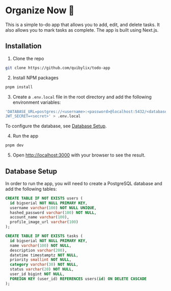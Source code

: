 # Organize Now 📝

This is a simple to-do app that allows you to add, edit, and delete tasks. It also allows you to mark tasks as complete. The app is built using Next.js.

## Installation

1. Clone the repo

```sh
git clone https://github.com/quibylix/todo-app
```

2. Install NPM packages

```sh
pnpm install
```

3. Create a `.env.local` file in the root directory and add the following environment variables:

```sh
'DATABASE_URL=postgres://<username>:<password>@localhost:5432/<database>
JWT_SECRET=<secret>' > .env.local
```

To configure the database, see [Database Setup](#database-setup).

4. Run the app

```sh
pnpm dev
```

5. Open [http://localhost:3000](http://localhost:3000) with your browser to see the result.

## Database Setup

In order to run the app, you will need to create a PostgreSQL database and add the following tables:

```sql
CREATE TABLE IF NOT EXISTS users (
  id bigserial NOT NULL PRIMARY KEY,
  username varchar(100) NOT NULL UNIQUE,
  hashed_password varchar(100) NOT NULL,
  account_name varchar(100),
  profile_image_url varchar(100)
);

CREATE TABLE IF NOT EXISTS tasks (
  id bigserial NOT NULL PRIMARY KEY,
  name varchar(100) NOT NULL,
  description varchar(200),
  datetime timestamptz NOT NULL,
  priority smallint NOT NULL,
  category varchar(30) NOT NULL,
  status varchar(20) NOT NULL,
  user_id bigint NOT NULL,
  FOREIGN KEY (user_id) REFERENCES users(id) ON DELETE CASCADE
);
```
